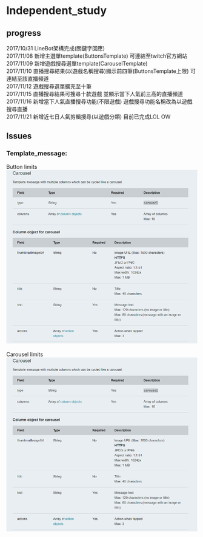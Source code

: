 # Independent_study
## progress <br />
2017/10/31 LineBot架構完成(關鍵字回應) <br />
2017/11/08 新增主選單template(ButtonsTemplate) 可連結至twitch官方網站 <br />
2017/11/09 新增遊戲搜尋選單template(CarouselTemplate) <br />
2017/11/10 直播搜尋結果(以遊戲名稱搜尋)顯示前四筆(ButtonsTemplate上限) 可連結至該直播頻道 <br />
2017/11/12 遊戲搜尋選單擴充至十筆 <br />
2017/11/15 直播搜尋結果可搜尋十款遊戲 並顯示當下人氣前三高的直播頻道 <br />
2017/11/16 新增當下人氣直播搜尋功能(不限遊戲) 遊戲搜尋功能名稱改為以遊戲搜尋直播 <br />
2017/11/21 新增近七日人氣剪輯搜尋(以遊戲分類) 目前已完成LOL OW <br />

## Issues <br />
### Template_message: <br />
Button limits <br />
![image](https://github.com/YuAnWu0000/Independent_study/raw/master/carousel_limits.PNG) <br /><br />
Carousel limits <br />
![image](https://github.com/YuAnWu0000/Independent_study/raw/master/carousel_limits.PNG) <br /><br />
